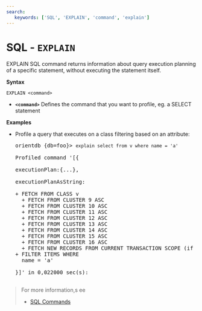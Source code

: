 ```yaml
---
search:
   keywords: ['SQL', 'EXPLAIN', 'command', 'explain']
---
```


# SQL - `EXPLAIN`

EXPLAIN SQL command returns information about query execution planning of a specific statement, without executing the statement itself.

**Syntax**

```
EXPLAIN <command>
```

- **`<command>`** Defines the command that you want to profile, eg. a SELECT statement

**Examples**


- Profile a query that executes on a class filtering based on an attribute:

  <pre>
  orientdb {db=foo}> <code class='lang-sql userinput'>explain select from v where name = 'a'</code>

  Profiled command '[{

  executionPlan:{...},

  executionPlanAsString:

  + FETCH FROM CLASS v
    + FETCH FROM CLUSTER 9 ASC
    + FETCH FROM CLUSTER 10 ASC
    + FETCH FROM CLUSTER 11 ASC
    + FETCH FROM CLUSTER 12 ASC
    + FETCH FROM CLUSTER 13 ASC
    + FETCH FROM CLUSTER 14 ASC
    + FETCH FROM CLUSTER 15 ASC
    + FETCH FROM CLUSTER 16 ASC
    + FETCH NEW RECORDS FROM CURRENT TRANSACTION SCOPE (if any)
  + FILTER ITEMS WHERE 
    name = 'a'
  
  }]' in 0,022000 sec(s):

  </pre>

>For more information,s ee
>- [SQL Commands](SQL-Commands.md)




